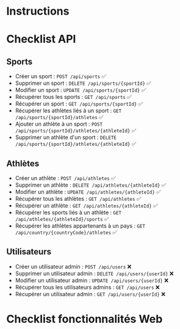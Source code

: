 # Instructions



# Checklist API
## Sports
* Créer un sport : `POST /api/sports` :white_check_mark:
* Supprimer un sport : `DELETE /api/sports/{sportId}` :white_check_mark:
* Modifier un sport : `UPDATE /api/sports/{sportId}` :white_check_mark:
* Récupérer tous les sports : `GET /api/sports` :white_check_mark:
* Récupérer un sport : `GET /api/sports/{sportId}` :white_check_mark:
* Récupérer les athlètes liés à un sport : `GET /api/sports/{sportId}/athletes` :white_check_mark:
* Ajouter un athlète à un sport : `POST /api/sports/{sportId}/athletes/{athleteId}` :white_check_mark:
* Supprimer un athlète d'un sport : `DELETE /api/sports/{sportId}/athletes/{athleteId}` :white_check_mark:

## Athlètes
* Créer un athlète : `POST /api/athletes` :white_check_mark:
* Supprimer un athlète : `DELETE /api/athletes/{athleteId}` :white_check_mark:
* Modifier un athlète : `UPDATE /api/athletes/{athleteId}` :white_check_mark:
* Récupérer tous les athlètes : `GET /api/athletes` :white_check_mark:
* Récupérer un athlète : `GET /api/athletes/{athleteId}` :white_check_mark:
* Récupérer les sports liés à un athlète : `GET /api/athletes/{athleteId}/sports` :white_check_mark:
* Récupérer les athlètes appartenants à un pays : `GET /api/country/{countryCode}/athletes` :white_check_mark:

## Utilisateurs
* Créer un utilisateur admin : `POST /api/users` :x:
* Supprimer un utilisateur admin : `DELETE /api/users/{userId}` :x:
* Modifier un utilisateur admin : `UPDATE /api/users/{userId}` :x:
* Récupérer tous les utilisateurs admins : `GET /api/users` :x:
* Récupérer un utilisateur admin : `GET /api/users/{userId}` :x:



# Checklist fonctionnalités Web